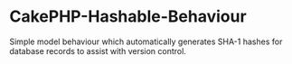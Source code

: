 CakePHP-Hashable-Behaviour
==========================

Simple model behaviour which automatically generates SHA-1 hashes for database records to assist with version control.
